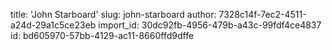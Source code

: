 title: 'John Starboard'
slug: john-starboard
author: 7328c14f-7ec2-4511-a24d-29a1c5ce23eb
import_id: 30dc92fb-4956-479b-a43c-99fdf4ce4837
id: bd605970-57bb-4129-ac11-8660ffd9dffe
